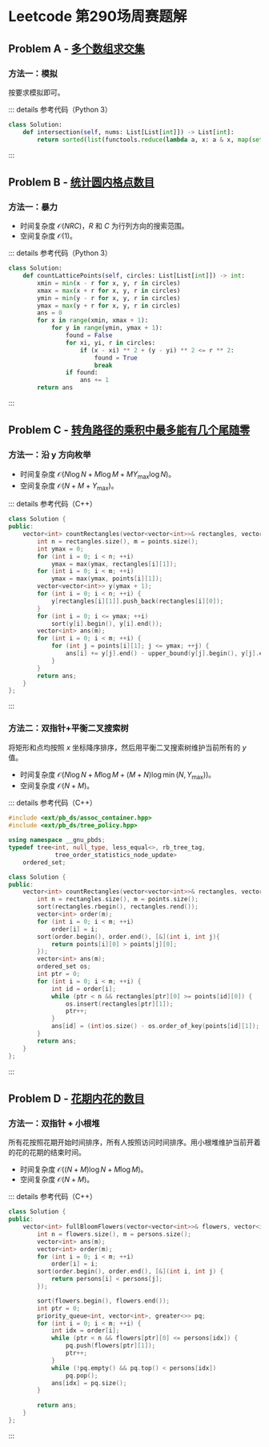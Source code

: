 # Leetcode 第290场周赛题解

## Problem A - [多个数组求交集](https://leetcode-cn.com/problems/intersection-of-multiple-arrays/)

### 方法一：模拟

按要求模拟即可。

::: details 参考代码（Python 3）

```python
class Solution:
    def intersection(self, nums: List[List[int]]) -> List[int]:
        return sorted(list(functools.reduce(lambda a, x: a & x, map(set, nums))))
```

:::

## Problem B - [统计圆内格点数目](https://leetcode-cn.com/problems/count-lattice-points-inside-a-circle/)

### 方法一：暴力

- 时间复杂度 $\mathcal{O}(NRC)$，$R$ 和 $C$ 为行列方向的搜索范围。
- 空间复杂度 $\mathcal{O}(1)$。

::: details 参考代码（Python 3）

```python
class Solution:
    def countLatticePoints(self, circles: List[List[int]]) -> int:
        xmin = min(x - r for x, y, r in circles)
        xmax = max(x + r for x, y, r in circles)
        ymin = min(y - r for x, y, r in circles)
        ymax = max(y + r for x, y, r in circles)
        ans = 0
        for x in range(xmin, xmax + 1):
            for y in range(ymin, ymax + 1):
                found = False
                for xi, yi, r in circles:
                    if (x - xi) ** 2 + (y - yi) ** 2 <= r ** 2:
                        found = True
                        break
                if found:
                    ans += 1
        return ans
```

:::


## Problem C - [转角路径的乘积中最多能有几个尾随零](https://leetcode-cn.com/problems/maximum-trailing-zeros-in-a-cornered-path/)

### 方法一：沿 y 方向枚举

- 时间复杂度 $\mathcal{O}(N\log N+M\log M+MY_{\max}\log N)$。
- 空间复杂度 $\mathcal{O}(N+M+Y_{\max})$。

::: details 参考代码（C++）

```cpp
class Solution {
public:
    vector<int> countRectangles(vector<vector<int>>& rectangles, vector<vector<int>>& points) {
        int n = rectangles.size(), m = points.size();
        int ymax = 0;
        for (int i = 0; i < n; ++i)
            ymax = max(ymax, rectangles[i][1]);
        for (int i = 0; i < m; ++i)
            ymax = max(ymax, points[i][1]);
        vector<vector<int>> y(ymax + 1);
        for (int i = 0; i < n; ++i) {
            y[rectangles[i][1]].push_back(rectangles[i][0]);
        }
        for (int i = 0; i <= ymax; ++i)
            sort(y[i].begin(), y[i].end());
        vector<int> ans(m);
        for (int i = 0; i < m; ++i) {
            for (int j = points[i][1]; j <= ymax; ++j) {
                ans[i] += y[j].end() - upper_bound(y[j].begin(), y[j].end(), points[i][0] - 1);
            }
        }
        return ans;
    }
};
```

:::

### 方法二：双指针+平衡二叉搜索树

将矩形和点均按照 $x$ 坐标降序排序，然后用平衡二叉搜索树维护当前所有的 $y$ 值。

- 时间复杂度 $\mathcal{O}(N\log N+M\log M+(M+N)\log \min(N, Y_{\max}))$。
- 空间复杂度 $\mathcal{O}(N+M)$。

::: details 参考代码（C++）

```cpp
#include <ext/pb_ds/assoc_container.hpp>
#include <ext/pb_ds/tree_policy.hpp>

using namespace __gnu_pbds;
typedef tree<int, null_type, less_equal<>, rb_tree_tag,
             tree_order_statistics_node_update>
    ordered_set;

class Solution {
public:
    vector<int> countRectangles(vector<vector<int>>& rectangles, vector<vector<int>>& points) {
        int n = rectangles.size(), m = points.size();
        sort(rectangles.rbegin(), rectangles.rend());
        vector<int> order(m);
        for (int i = 0; i < m; ++i)
            order[i] = i;
        sort(order.begin(), order.end(), [&](int i, int j){
            return points[i][0] > points[j][0]; 
        });
        vector<int> ans(m);
        ordered_set os;
        int ptr = 0;
        for (int i = 0; i < m; ++i) {
            int id = order[i];
            while (ptr < n && rectangles[ptr][0] >= points[id][0]) {
                os.insert(rectangles[ptr][1]);
                ptr++;
            }
            ans[id] = (int)os.size() - os.order_of_key(points[id][1]);
        }
        return ans;
    }
};
```

:::

## Problem D - [花期内花的数目](https://leetcode-cn.com/problems/number-of-flowers-in-full-bloom/)

### 方法一：双指针 + 小根堆

所有花按照花期开始时间排序，所有人按照访问时间排序。用小根堆维护当前开着的花的花期的结束时间。

- 时间复杂度 $\mathcal{O}((N+M)\log N + M\log M)$。
- 空间复杂度 $\mathcal{O}(N+M)$。

::: details 参考代码（C++）

```cpp
class Solution {
public:
    vector<int> fullBloomFlowers(vector<vector<int>>& flowers, vector<int>& persons) {
        int n = flowers.size(), m = persons.size();
        vector<int> ans(m);
        vector<int> order(m);
        for (int i = 0; i < m; ++i)
            order[i] = i;
        sort(order.begin(), order.end(), [&](int i, int j) {
            return persons[i] < persons[j];
        });

        sort(flowers.begin(), flowers.end());
        int ptr = 0;
        priority_queue<int, vector<int>, greater<>> pq;
        for (int i = 0; i < m; ++i) {
            int idx = order[i];
            while (ptr < n && flowers[ptr][0] <= persons[idx]) {
                pq.push(flowers[ptr][1]);
                ptr++;
            }
            while (!pq.empty() && pq.top() < persons[idx])
                pq.pop();
            ans[idx] = pq.size();
        }
        
        return ans;
    }
};
```

:::

<Utterances />
